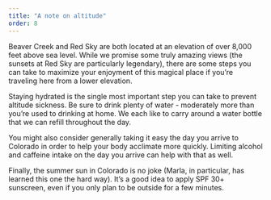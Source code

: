 ```yaml
---
title: "A note on altitude"
order: 8
---
```


Beaver Creek and Red Sky are both located at an elevation of over 8,000 feet above sea level. While we promise some truly amazing views (the sunsets at Red Sky are particularly legendary), there are some steps you can take to maximize your enjoyment of this magical place if you’re traveling here from a lower elevation.

Staying hydrated is the single most important step you can take to prevent altitude sickness. Be sure to drink plenty of water - moderately more than you’re used to drinking at home. We each like to carry around a water bottle that we can refill throughout the day.

You might also consider generally taking it easy the day you arrive to Colorado in order to help your body acclimate more quickly. Limiting alcohol and caffeine intake on the day you arrive can help with that as well.

Finally, the summer sun in Colorado is no joke (Marla, in particular, has learned this one the hard way). It’s a good idea to apply SPF 30+ sunscreen, even if you only plan to be outside for a few minutes.
